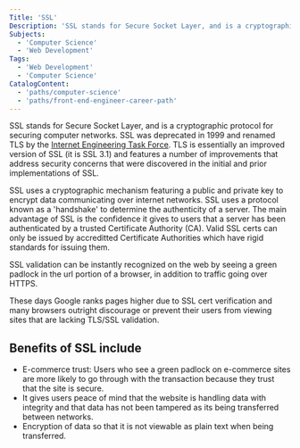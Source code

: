 ```yaml
---
Title: 'SSL'
Description: 'SSL stands for Secure Socket Layer, and is a cryptographic protocol for securing computer networks. SSL was deprecated in 1999 and renamed TLS by the Internet Engineering Task Force. TLS is essentially an improved version of SSL (it is SSL 3.1) and features a number of improvements that address security concerns that were discovered in the initial and prior implementations of SSL. SSL uses a cryptographic mechanism featuring a public and private key to encrypt data communicating over internet networks. SSL uses a protocol known as a handshake to determine the authenticity of a server. The main advantage of SSL is the confidence it gives to users that a server has been authenticated by a trusted Certificate Authority (CA). Valid SSL certs can only be issued by accreditted Certificate Authorities which have rigid standards for issuing them. SSL validation can be instantly recognized on the web by seeing a green padlock in the url portion of a browser, in addition to traffic going over HTTPS. These days Google ranks pages higher due to SSL cert verification and many browsers outright discourage or prevent their users from viewing sites that are lacking TLS/SSL validation. - E-commerce trust: Users who see a green padlock on e-commerce sites are more likely to go through with the transaction because they trust that the site is secure. - It gives users peace of mind that the website is handling data with integrity and that data has not been tampered as its being transferred between networks. - Encryption of data so that it is not viewable as plain text when being transferred.'
Subjects:
  - 'Computer Science'
  - 'Web Development'
Tags:
  - 'Web Development'
  - 'Computer Science'
CatalogContent:
  - 'paths/computer-science'
  - 'paths/front-end-engineer-career-path'
---
```


SSL stands for Secure Socket Layer, and is a cryptographic protocol for securing computer networks. SSL was deprecated in 1999 and renamed TLS by the [Internet Engineering Task Force](https://www.ietf.org). TLS is essentially an improved version of SSL (it is SSL 3.1) and features a number of improvements that address security concerns that were discovered in the initial and prior implementations of SSL.

SSL uses a cryptographic mechanism featuring a public and private key to encrypt data communicating over internet networks. SSL uses a protocol known as a 'handshake' to determine the authenticity of a server. The main advantage of SSL is the confidence it gives to users that a server has been authenticated by a trusted Certificate Authority (CA). Valid SSL certs can only be issued by accreditted Certificate Authorities which have rigid standards for issuing them.

SSL validation can be instantly recognized on the web by seeing a green padlock in the url portion of a browser, in addition to traffic going over HTTPS.

These days Google ranks pages higher due to SSL cert verification and many browsers outright discourage or prevent their users from viewing sites that are lacking TLS/SSL validation.

## Benefits of SSL include

- E-commerce trust: Users who see a green padlock on e-commerce sites are more likely to go through with the transaction because they trust that the site is secure.
- It gives users peace of mind that the website is handling data with integrity and that data has not been tampered as its being transferred between networks.
- Encryption of data so that it is not viewable as plain text when being transferred.
